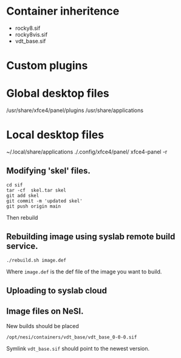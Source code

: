 # Container inheritence

- rocky8.sif
- rocky8vis.sif
- vdt_base.sif



# Custom plugins
# Global desktop files
/usr/share/xfce4/panel/plugins
/usr/share/applications

# Local desktop files
~/.local/share/applications
./.config/xfce4/panel/
xfce4-panel -r



## Modifying 'skel' files.
```
cd sif
tar -cf  skel.tar skel
git add skel
git commit -m 'updated skel'
git push origin main
```

Then rebuild

## Rebuilding image using syslab remote build service.
```
./rebuild.sh image.def
```

Where `image.def` is the def file of the image you want to build.

## Uploading to syslab cloud

## Image files on NeSI.

New builds should be placed 

```
/opt/nesi/containers/vdt_base/vdt_base_0-0-0.sif
```

Symlink `vdt_base.sif` should point to the newest version.